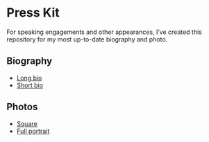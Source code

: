 # Press Kit

For speaking engagements and other appearances, I’ve created this repository for 
my most up-to-date biography and photo.

## Biography

- [Long bio](bio/long.md)
- [Short bio](bio/short.md)

## Photos

- [Square](photo/portrait-square.jpg)
- [Full portrait](photo/portrait-full.jpg)
